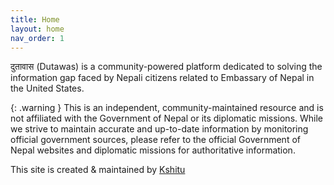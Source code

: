 ```yaml
---
title: Home
layout: home
nav_order: 1
---
```


दुतावास (Dutawas) is a community-powered platform dedicated to solving the information gap faced by Nepali citizens related to Embassary of Nepal in the United States. 


{: .warning }
This is an independent, community-maintained resource and is not affiliated with the Government of Nepal or its diplomatic missions. While we strive to maintain accurate and up-to-date information by monitoring official government sources, please refer to the official Government of Nepal websites and diplomatic missions for authoritative information.

This site is created & maintained by [Kshitu](https://github.com/kshitu92)
